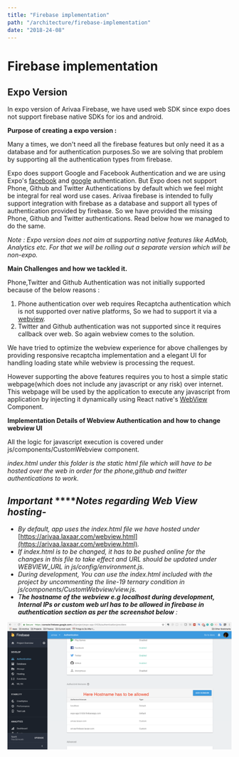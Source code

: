 ```yaml
---
title: "Firebase implementation"
path: "/architecture/firebase-implementation"
date: "2018-24-08"
---
```


# Firebase implementation

## Expo Version

In expo version of Arivaa Firebase, we have used web SDK since expo does not support firebase native SDKs for ios and android.

**Purpose of creating a expo version :**

Many a times, we don't need all the firebase features but only need it as a database and for authentication purposes.So we are solving that problem by supporting all the authentication types from firebase.

Expo does support Google and Facebook Authentication and we are using Expo's [facebook](https://docs.expo.io/versions/latest/sdk/facebook.html) and [google](https://docs.expo.io/versions/latest/sdk/google.html) authentication. But Expo does not support Phone, Github and Twitter Authentications by default which we feel might be integral for real word use cases. Arivaa firebase is intended to fully support integration with firebase as a database and support all types of authentication provided by firebase. So we have provided the missing Phone, Github and Twitter authentications. Read below how we managed to do the same.

_Note : Expo version does not aim at supporting native features like AdMob, Analytics etc. For that we will be rolling out a separate version which will be non-expo._

**Main Challenges and how we tackled it.**

Phone,Twitter and Github Authentication was not initially supported because of the below reasons :

1. Phone authentication over web requires Recaptcha authentication which is not supported over native platforms, So we had to support it via a [webview](https://facebook.github.io/react-native/docs/webview.html). 
2. Twitter and Github authentication was not supported since it requires  callback over web. So again webview comes to the solution.

We have tried to optimize the webview experience for above challenges by providing responsive recaptcha implementation and a elegant UI for handling loading state while webview is processing the request.

However supporting the above features requires you to host a simple static webpage\(which does not include any javascript or any risk\) over internet. This webpage will be used by the application to execute any javascript from application by injecting it dynamically using React native's [WebView](https://facebook.github.io/react-native/docs/webview.html) Component.

**Implementation Details of Webview Authentication and how to change webview UI**

All the logic for javascript execution is covered under js/components/CustomWebview component.

_index.html under this folder is the static html file which will have to be hosted over the web in order for the phone,github and twitter authentications to work._

## _**Important**_ ****_**Notes regarding Web View hosting**-_

* _By default, app uses the index.html file we have hosted under_ [https://arivaa.laxaar.com/webview.html](https://arivaa.laxaar.com/webview.html)_._
* _If index.html is to be changed, it has to be pushed online for the changes in this file to take effect and URL should be updated under WEBVIEW\_URL in js/config/environment.js._ 
* _During development, You can use the index.html included with the project by uncommenting the line-19 ternary condition in js/components/CustomWebview/view.js._ 
* _T**he hostname of the webview e.g localhost during development, Internal IPs or custom web url has to be allowed in firebase in authentication section as per the screenshot below** :_ 

![](/assets/image%20%285%29.png)

